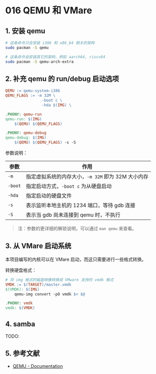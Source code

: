# 016 QEMU 和 VMare

## 1. 安装 qemu

```bash
# 这条命令只会安装 i386 和 x86_64 相关的架构
sudo pacman -S qemu

# 这条命令会安装其它的架构，例如 aarch64, riscv64
sudo pacman -S qemu-arch-extra
```

## 2. 补充 qemu 的 run/debug 启动选项

```makefile
QEMU := qemu-system-i386
QEMU_FLAGS := -m 32M \
				-boot c \
				-hda $(IMG) \

.PHONY: qemu-run
qemu-run: $(IMG)
	$(QEMU) $(QEMU_FLAGS)

.PHONY: qemu-debug
qemu-debug: $(IMG)
	$(QEMU) $(QEMU_FLAGS) -s -S
```

参数说明：

| 参数 | 作用 |
| --- | ---- |
| `-m`  | 指定虚拟系统的内存大小，`-m 32M` 即为 32M 大小内存 |
| `-boot` | 指定启动方式，`-boot c` 为从硬盘启动 |
| `-hda` | 指定启动的硬盘文件 |
| `-s` | 表示监听本地主机的 1234 端口，等待 gdb 连接 |
| `-S` | 表示当 gdb 尚未连接到 qemu 时，不执行 |

> 注：参数的更详细的解锁说明，可以通过 `man qemu` 来查看。

## 3. 从 VMare 启动系统

本项目编写的内核可以在 VMare 启动，而这只需要进行一些格式转换。

转换硬盘格式：

```makefile
# 将 img 格式的磁盘映像转换成 VMware 支持的 vmdk 格式
VMDK := $(TARGET)/master.vmdk
$(VMDK): $(IMG)
	qemu-img convert -pO vmdk $< $@

.PHONY: vmdk
vmdk: $(VMDK)
```

## 4. samba

TODO:

## 5. 参考文献

- [QEMU - Documentation](https://www.qemu.org/docs/master/)
